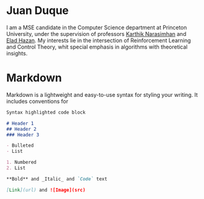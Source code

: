 # Juan Duque

I am a MSE candidate in the Computer Science department at Princeton University, under the supervision of professors [Karthik Narasimhan](https://www.cs.princeton.edu/~karthikn/) and [Elad Hazan](https://www.ehazan.com/). My interests lie in the intersection of Reinforcement Learning and Control Theory, whit special emphasis in algorithms with theoretical insights.

# Markdown

Markdown is a lightweight and easy-to-use syntax for styling your writing. It includes conventions for

```markdown
Syntax highlighted code block

# Header 1
## Header 2
### Header 3

- Bulleted
- List

1. Numbered
2. List

**Bold** and _Italic_ and `Code` text

[Link](url) and ![Image](src)
```

